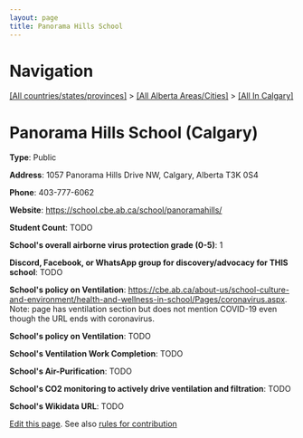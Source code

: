 ```yaml
---
layout: page
title: Panorama Hills School
---
```

# Navigation

[[All countries/states/provinces]](../../..) > [[All Alberta Areas/Cities]](../..) > [[All In Calgary]](..)

# Panorama Hills School (Calgary)

**Type**: Public

**Address**: 1057 Panorama Hills Drive NW, Calgary, Alberta T3K 0S4

**Phone**: 403-777-6062

**Website**: <https://school.cbe.ab.ca/school/panoramahills/>

**Student Count**: TODO

**School's overall airborne virus protection grade (0-5)**: 1

**Discord, Facebook, or WhatsApp group for discovery/advocacy for THIS school**: TODO

**School's policy on Ventilation**: <https://cbe.ab.ca/about-us/school-culture-and-environment/health-and-wellness-in-school/Pages/coronavirus.aspx>. Note: page has ventilation section but does not mention COVID-19 even though the URL ends with coronavirus.

**School's policy on Ventilation**: TODO

**School's Ventilation Work Completion**: TODO

**School's Air-Purification**: TODO

**School's CO2 monitoring to actively drive ventilation and filtration**: TODO

**School's Wikidata URL**: TODO


[Edit this page](https://github.com/ventilate-schools/AB/edit/main/./Calgary/Panorama_Hills_School.md). See also [rules for contribution](../../../contribution-rules/)
